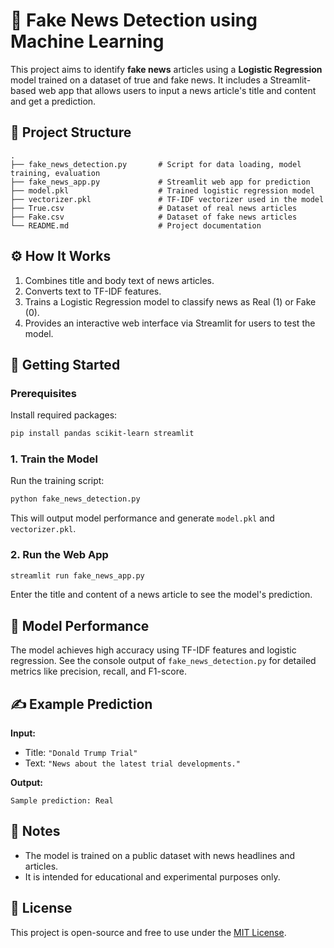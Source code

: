 # 📰 Fake News Detection using Machine Learning

This project aims to identify **fake news** articles using a **Logistic Regression** model trained on a dataset of true and fake news. It includes a Streamlit-based web app that allows users to input a news article's title and content and get a prediction.

## 📁 Project Structure

```
.
├── fake_news_detection.py       # Script for data loading, model training, evaluation
├── fake_news_app.py             # Streamlit web app for prediction
├── model.pkl                    # Trained logistic regression model
├── vectorizer.pkl               # TF-IDF vectorizer used in the model
├── True.csv                     # Dataset of real news articles
├── Fake.csv                     # Dataset of fake news articles
└── README.md                    # Project documentation
```

## ⚙️ How It Works

1. Combines title and body text of news articles.
2. Converts text to TF-IDF features.
3. Trains a Logistic Regression model to classify news as Real (1) or Fake (0).
4. Provides an interactive web interface via Streamlit for users to test the model.

## 🚀 Getting Started

### Prerequisites

Install required packages:

```bash
pip install pandas scikit-learn streamlit
```

### 1. Train the Model

Run the training script:

```bash
python fake_news_detection.py
```

This will output model performance and generate `model.pkl` and `vectorizer.pkl`.

### 2. Run the Web App

```bash
streamlit run fake_news_app.py
```

Enter the title and content of a news article to see the model's prediction.

## 🧠 Model Performance

The model achieves high accuracy using TF-IDF features and logistic regression. See the console output of `fake_news_detection.py` for detailed metrics like precision, recall, and F1-score.

## ✍️ Example Prediction

**Input:**

- Title: `"Donald Trump Trial"`
- Text: `"News about the latest trial developments."`

**Output:**

```
Sample prediction: Real
```

## 📌 Notes

- The model is trained on a public dataset with news headlines and articles.
- It is intended for educational and experimental purposes only.

## 📄 License

This project is open-source and free to use under the [MIT License](LICENSE).
